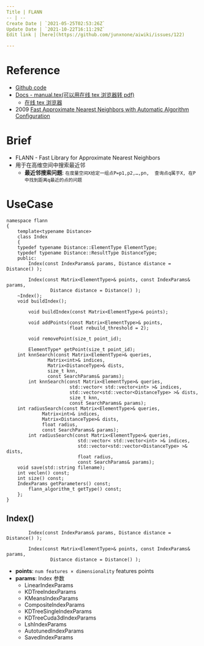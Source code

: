 ```yaml
---
Title | FLANN
-- | --
Create Date | `2021-05-25T02:53:26Z`
Update Date | `2021-10-22T16:11:29Z`
Edit link | [here](https://github.com/junxnone/aiwiki/issues/122)

---
```

# Reference
- [Github code](https://github.com/flann-lib/flann)
- [Docs - manual.tex(可以用在线 tex 浏览器转 pdf)](https://github.com/flann-lib/flann/blob/master/doc/manual.tex)
  - [在线 tex 浏览器](http://texviewer.herokuapp.com/)
- 2009 [Fast Approximate Nearest Neighbors with Automatic Algorithm Configuration](https://www.cs.ubc.ca/~lowe/papers/09muja.pdf)

# Brief
- FLANN - Fast Library for Approximate Nearest Neighbors
- 用于在高维空间中搜索最近邻
  - **最近邻搜索问题**: `在度量空间X给定一组点P=p1,p2,…,pn,  查询点q属于X, 在P中找到距离q最近的点的问题`

# UseCase

```
namespace flann
{
    template<typename Distance>
    class Index 
    {
	typedef typename Distance::ElementType ElementType;
	typedef typename Distance::ResultType DistanceType;
    public:
        Index(const IndexParams& params, Distance distance = Distance() );
        
        Index(const Matrix<ElementType>& points, const IndexParams& params,
                Distance distance = Distance() );
	~Index();
	void buildIndex();        
        
        void buildIndex(const Matrix<ElementType>& points);
        
        void addPoints(const Matrix<ElementType>& points, 
                       float rebuild_threshold = 2);
        
        void removePoint(size_t point_id);
        
        ElementType* getPoint(size_t point_id);
	int knnSearch(const Matrix<ElementType>& queries, 
		       Matrix<int>& indices, 
		       Matrix<DistanceType>& dists, 
		       size_t knn, 
		       const SearchParams& params);
        int knnSearch(const Matrix<ElementType>& queries,
                       std::vector< std::vector<int> >& indices,
                       std::vector<std::vector<DistanceType> >& dists,
                       size_t knn,
                       const SearchParams& params);
	int radiusSearch(const Matrix<ElementType>& queries, 
			 Matrix<int>& indices, 
			 Matrix<DistanceType>& dists, 
			 float radius, 
			 const SearchParams& params);
        int radiusSearch(const Matrix<ElementType>& queries,
                          std::vector< std::vector<int> >& indices,
                          std::vector<std::vector<DistanceType> >& dists,
                          float radius,
                          const SearchParams& params);
	void save(std::string filename);
	int veclen() const;
	int size() const;
	IndexParams getParameters() const;
        flann_algorithm_t getType() const;
    };
}
```

## Index()
```
        Index(const IndexParams& params, Distance distance = Distance() );
        
        Index(const Matrix<ElementType>& points, const IndexParams& params,
                Distance distance = Distance() );
```

- **points**: `num features × dimensionality` features points
- **params**: Index 参数
  - LinearIndexParams
  - KDTreeIndexParams
  - KMeansIndexParams
  - CompositeIndexParams
  - KDTreeSingleIndexParams
  - KDTreeCuda3dIndexParams
  - LshIndexParams
  - AutotunedIndexParams
  - SavedIndexParams
